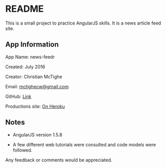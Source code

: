# README

This is a small project to practice AngularJS skills.
It is a news article feed site.

## App Information

App Name: news-feedr

Created: July 2016

Creator: Christian McTighe

Email: mctighecw@gmail.com

GitHub: [Link](https://github.com/mctighecw/news-feedr.git)

Productions site: [On Heroku](https://newsfeedr.herokuapp.com/)

## Notes

* AngularJS version 1.5.8

* A few different web tutorials were consulted and code models were followed.

Any feedback or comments would be appreciated.